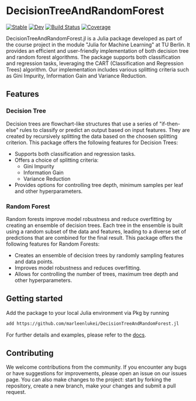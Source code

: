 # DecisionTreeAndRandomForest

[![Stable](https://img.shields.io/badge/docs-stable-blue.svg)](https://marleenlukei.github.io/DecisionTreeAndRandomForest.jl/stable/)
[![Dev](https://img.shields.io/badge/docs-dev-blue.svg)](https://marleenlukei.github.io/DecisionTreeAndRandomForest.jl/dev/)
[![Build Status](https://github.com/marleenlukei/DecisionTreeAndRandomForest.jl/actions/workflows/CI.yml/badge.svg?branch=main)](https://github.com/marleenlukei/DecisionTreeAndRandomForest.jl/actions/workflows/CI.yml?query=branch%3Amain)
[![Coverage](https://codecov.io/gh/marleenlukei/DecisionTreeAndRandomForest.jl/branch/main/graph/badge.svg)](https://codecov.io/gh/marleenlukei/DecisionTreeAndRandomForest.jl)

DecisionTreeAndRandomForest.jl is a Julia package developed as part of the course project in the module "Julia for Machine Learning" at TU Berlin. It provides an efficient and user-friendly implementation of both decision tree and random forest algorithms. The package supports both classification and regression tasks, leveraging the CART (Classification and Regression Trees) algorithm. Our implementation includes various splitting criteria such as Gini Impurity, Information Gain and Variance Reduction.

## Features

### Decision Tree

Decision trees are flowchart-like structures that use a series of "if-then-else" rules to classify or predict an output based on input features. They are created by recursively splitting the data based on the choosen splitting criterion. This package offers the following features for Decision Trees:

* Supports both classification and regression tasks.
* Offers a choice of splitting criteria:
    * Gini Impurity
    * Information Gain
    * Variance Reduction 
* Provides options for controlling tree depth, minimum samples per leaf and other hyperparameters.

### Random Forest

Random forests improve model robustness and reduce overfitting by creating an ensemble of decision trees. Each tree in the ensemble is built using a random subset of the data and features, leading to a diverse set of predictions that are combined for the final result. This package offers the following features for Random Forests:

* Creates an ensemble of decision trees by randomly sampling features and data points.
* Improves model robustness and reduces overfitting.
* Allows for controlling the number of trees, maximum tree depth and other hyperparameters.

## Getting started
Add the package to your local Julia environment via Pkg by running
```bash
add https://github.com/marleenlukei/DecisionTreeAndRandomForest.jl
```
For further details and examples, please refer to the [docs](https://marleenlukei.github.io/DecisionTreeAndRandomForest.jl/).

## Contributing
We welcome contributions from the community. If you encounter any bugs or have suggestions for improvements, please open an issue on our issues page.
You can also make changes to the project: start by forking the repository, create a new branch, make your changes and submit a pull request.
